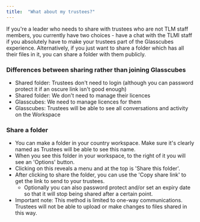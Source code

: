 ```yaml
---
title:  "What about my trustees?"
---
```

If you're a leader who needs to share with trustees who are not TLM staff members, you currently have two choices - have a chat with the TLMI staff if you absolutely have to make your trustees part of the Glasscubes experience. Alternatively, if you just want to share a folder which has all their files in it, you can share a folder with them publicly. 
### Differences between sharing rather than joining Glasscubes
* Shared folder: Trustees don't need to login (although you can password protect it if an oscure link isn't good enough)
* Shared folder: We don't need to manage their licences
* Glasscubes: We need to manage licences for them
* Glasscubes: Trustees will be able to see all conversations and activity on the Workspace

### Share a folder 
* You can make a folder in your country workspace. Make sure it's clearly named as Trustees will be able to see this name.
* When you see this folder in your workspace, to the right of it you will see an 'Options' button. 
* Clicking on this reveals a menu and at the top is 'Share this folder'. 
* After clicking to share the folder, you can use the 'Copy share link' to get the link to send to your trustees. 
  * Optionally you can also password protect and/or set an expiry date so that it will stop being shared after a certain point.
* Important note: This method is limited to one-way communications. Trustees will not be able to upload or make changes to files shared in this way.
